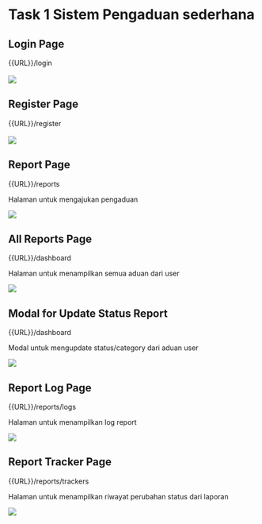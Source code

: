 # Task 1 Sistem Pengaduan sederhana

## Login Page
{{URL}}/login <br><br>
<img src="https://github.com/dafariski77/task1-ads-be/assets/94169174/3789849c-0aef-47dd-9b5b-6959bddf1145">

## Register Page
{{URL}}/register<br><br>
<img src="https://github.com/dafariski77/task1-ads-be/assets/94169174/e9f950f9-ec51-4df2-b6e9-f08b6107b9bc">

## Report Page
{{URL}}/reports
<p>Halaman untuk mengajukan pengaduan</p>
<img src="https://github.com/dafariski77/task1-ads-be/assets/94169174/7a93a91a-8443-4329-9d60-c90cc8377bbb">

## All Reports Page
{{URL}}/dashboard
<p>Halaman untuk menampilkan semua aduan dari user</p>
<img src="https://github.com/dafariski77/task1-ads-be/assets/94169174/89108688-2365-426c-a6e3-18267a7800ab">

## Modal for Update Status Report
{{URL}}/dashboard
<p>Modal untuk mengupdate status/category dari aduan user</p>
<img src="https://github.com/dafariski77/task1-ads-be/assets/94169174/3476ff42-b0d8-454c-b2b8-2a55dbe047ff">

## Report Log Page
{{URL}}/reports/logs
<p>Halaman untuk menampilkan log report</p>
<img src="https://github.com/dafariski77/task1-ads-be/assets/94169174/01e8c526-daaa-45ef-a629-19baca4a7d40">

## Report Tracker Page
{{URL}}/reports/trackers
<p>Halaman untuk menampilkan riwayat perubahan status dari laporan</p>
<img src="https://github.com/dafariski77/task1-ads-be/assets/94169174/69e5e1aa-deae-4a4b-865d-f73a231feabf">
